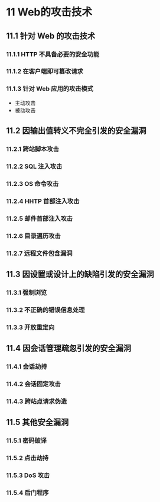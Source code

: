# 11 Web的攻击技术

## 11.1 针对 Web 的攻击技术

### 11.1.1 HTTP 不具备必要的安全功能

### 11.1.2 在客户端即可篡改请求

### 11.1.3 针对 Web 应用的攻击模式

* 主动攻击
* 被动攻击

## 11.2 因输出值转义不完全引发的安全漏洞

### 11.2.1 跨站脚本攻击

### 11.2.2 SQL 注入攻击

### 11.2.3 OS 命令攻击

### 11.2.4 HHTP 首部注入攻击

### 11.2.5 邮件首部注入攻击

### 11.2.6 目录遍历攻击

### 11.2.7 远程文件包含漏洞

## 11.3 因设置或设计上的缺陷引发的安全漏洞

### 11.3.1 强制浏览

### 11.3.2 不正确的错误信息处理

### 11.3.3 开放重定向

## 11.4 因会话管理疏忽引发的安全漏洞

### 11.4.1 会话劫持

### 11.4.2 会话固定攻击

### 11.4.3 跨站点请求伪造

## 11.5 其他安全漏洞

### 11.5.1 密码破译

### 11.5.2 点击劫持

### 11.5.3 DoS 攻击

### 11.5.4 后门程序



